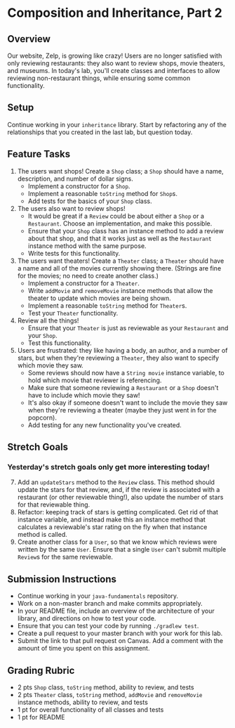 # Composition and Inheritance, Part 2

## Overview

Our website, Zelp, is growing like crazy! Users are no longer satisfied with only reviewing restaurants: they also want to review shops, movie theaters, and museums. In today's lab, you'll create classes and interfaces to allow reviewing non-restaurant things, while ensuring some common functionality.

## Setup
Continue working in your `inheritance` library. Start by refactoring any of the relationships that you created in the last lab, but question today.

## Feature Tasks

1. The users want shops! Create a `Shop` class; a `Shop` should have a name, description, and number of dollar signs.
    - Implement a constructor for a `Shop`.
    - Implement a reasonable `toString` method for `Shop`s.
    - Add tests for the basics of your `Shop` class.
2. The users also want to review shops!
    - It would be great if a `Review` could be about either a `Shop` or a `Restaurant`. Choose an implementation, and make this possible.
    - Ensure that your `Shop` class has an instance method to add a review about that shop, and that it works just as well as the `Restaurant` instance method with the same purpose.
    - Write tests for this functionality.
3. The users want theaters! Create a `Theater` class; a `Theater` should have a name and all of the movies currently showing there. (Strings are fine for the movies; no need to create another class.)
    - Implement a constructor for a `Theater`.
    - Write `addMovie` and `removeMovie` instance methods that allow the theater to update which movies are being shown.
    - Implement a reasonable `toString` method for `Theater`s.
    - Test your `Theater` functionality.
4. Review all the things!
    - Ensure that your `Theater` is just as reviewable as your `Restaurant` and your `Shop`.
    - Test this functionality.
5. Users are frustrated: they like having a body, an author, and a number of stars, but when they're reviewing a `Theater`, they also want to specify which movie they saw.
    - Some reviews should now have a `String movie` instance variable, to hold which movie that reviewer is referencing.
    - Make sure that someone reviewing a `Restaurant` or a `Shop` doesn't have to include which movie they saw!
    - It's also okay if someone doesn't want to include the movie they saw when they're reviewing a theater (maybe they just went in for the popcorn).
    - Add testing for any new functionality you've created.

## Stretch Goals

### Yesterday's stretch goals only get more interesting today!

7. Add an `updateStars` method to the `Review` class. This method should update the stars for that review, and, if the review is associated with a restaurant (or other reviewable thing!), also update the number of stars for that reviewable thing.
8. Refactor: keeping track of stars is getting complicated. Get rid of that instance variable, and instead make this an instance method that calculates a reviewable's star rating on the fly when that instance method is called.
9. Create another class for a `User`, so that we know which reviews were written by the same `User`. Ensure that a single `User` can't submit multiple `Review`s for the same reviewable.

## Submission Instructions
* Continue working in your `java-fundamentals` repository.
* Work on a non-master branch and make commits appropriately.
* In your README file, include an overview of the architecture of your library, and directions on how to test your code.
* Ensure that you can test your code by running `./gradlew test`.
* Create a pull request to your master branch with your work for this lab.
* Submit the link to that pull request on Canvas. Add a comment with the amount of time you spent on this assignment.

## Grading Rubric
- 2 pts `Shop` class, `toString` method, ability to review, and tests
- 2 pts `Theater` class, `toString` method, `addMovie` and `removeMovie` instance methods, ability to review, and tests
- 1 pt for overall functionality of all classes and tests
- 1 pt for README
